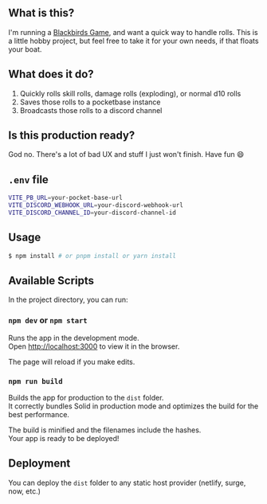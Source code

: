 ## What is this?
I'm running a [Blackbirds Game](https://www.amazon.com/Blackbirds-RPG-Powered-ZWEIHANDER/dp/1524869805), and want a quick way to handle rolls.
This is a little hobby project, but feel free to take it for your own needs, if that floats your boat.

## What does it do?
1. Quickly rolls skill rolls, damage rolls (exploding), or normal d10 rolls
2. Saves those rolls to a pocketbase instance
3. Broadcasts those rolls to a discord channel

## Is this production ready?
God no. There's a lot of bad UX and stuff I just won't finish. Have fun :smile:

## `.env` file
```bash
VITE_PB_URL=your-pocket-base-url
VITE_DISCORD_WEBHOOK_URL=your-discord-webhook-url
VITE_DISCORD_CHANNEL_ID=your-discord-channel-id
```

## Usage

```bash
$ npm install # or pnpm install or yarn install
```


## Available Scripts

In the project directory, you can run:

### `npm dev` or `npm start`

Runs the app in the development mode.<br>
Open [http://localhost:3000](http://localhost:3000) to view it in the browser.

The page will reload if you make edits.<br>

### `npm run build`

Builds the app for production to the `dist` folder.<br>
It correctly bundles Solid in production mode and optimizes the build for the best performance.

The build is minified and the filenames include the hashes.<br>
Your app is ready to be deployed!

## Deployment

You can deploy the `dist` folder to any static host provider (netlify, surge, now, etc.)
